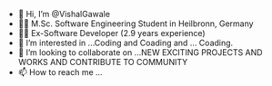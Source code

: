 - 👋 Hi, I’m @VishalGawale
- 🧑‍🎓 M.Sc. Software Engineering Student in Heilbronn, Germany
- 👨‍💻 Ex-Software Developer (2.9 years experience)
- 👀 I’m interested in ...Coding and Coading and ... Coading.
- 💞️ I’m looking to collaborate on ...NEW EXCITING PROJECTS AND WORKS AND CONTRIBUTE TO COMMUNITY
- 📫 How to reach me ...

<!---
VishalGawale/VishalGawale is a ✨ special ✨ repository because its `README.md` (this file) appears on your GitHub profile.
You can click the Preview link to take a look at your changes.
--->
